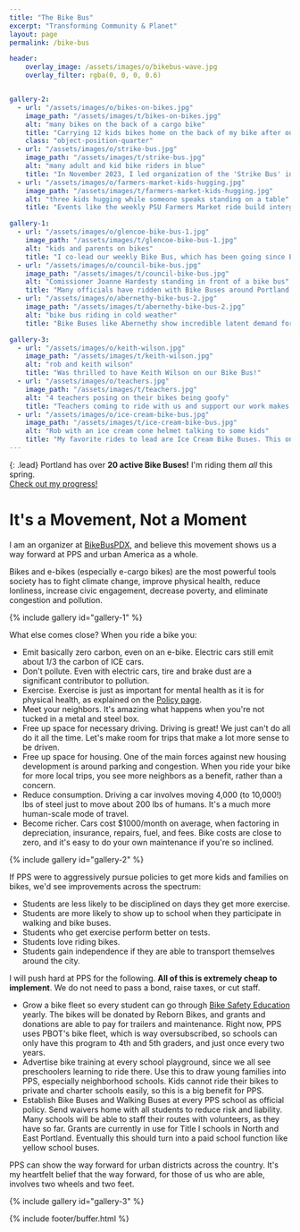 ```yaml
---
title: "The Bike Bus"
excerpt: "Transforming Community & Planet"
layout: page
permalink: /bike-bus

header:
    overlay_image: /assets/images/o/bikebus-wave.jpg
    overlay_filter: rgba(0, 0, 0, 0.6)


gallery-2:
  - url: "/assets/images/o/bikes-on-bikes.jpg"
    image_path: "/assets/images/t/bikes-on-bikes.jpg"
    alt: "many bikes on the back of a cargo bike"
    title: "Carrying 12 kids bikes home on the back of my bike after our 2023 Glencoe Bike Fair. All the bikes were fixed up and donated."
    class: "object-position-quarter"
  - url: "/assets/images/o/strike-bus.jpg"
    image_path: "/assets/images/t/strike-bus.jpg"
    alt: "many adult and kid bike riders in blue"
    title: "In November 2023, I led organization of the 'Strike Bus' in support of PPS teachers. We had about 700 riders."
  - url: "/assets/images/o/farmers-market-kids-hugging.jpg"
    image_path: "/assets/images/t/farmers-market-kids-hugging.jpg"
    alt: "three kids hugging while someone speaks standing on a table"
    title: "Events like the weekly PSU Farmers Market ride build intergenerational community."

gallery-1:
  - url: "/assets/images/o/glencoe-bike-bus-1.jpg"
    image_path: "/assets/images/t/glencoe-bike-bus-1.jpg"
    alt: "kids and parents on bikes"
    title: "I co-lead our weekly Bike Bus, which has been going since Earth Day 2023."
  - url: "/assets/images/o/council-bike-bus.jpg"
    image_path: "/assets/images/t/council-bike-bus.jpg"
    alt: "Comissioner Joanne Hardesty standing in front of a bike bus"
    title: "Many officials have ridden with Bike Buses around Portland. On this site you'll see Khanh Pham, Keith Wilson, Joanne Hardesty, Rene Gonzalez, and more."
  - url: "/assets/images/o/abernethy-bike-bus-2.jpg"
    image_path: "/assets/images/t/abernethy-bike-bus-2.jpg"
    alt: "bike bus riding in cold weather"
    title: "Bike Buses like Abernethy show incredible latent demand for safe routes to school."

gallery-3:
  - url: "/assets/images/o/keith-wilson.jpg"
    image_path: "/assets/images/t/keith-wilson.jpg"
    alt: "rob and keith wilson"
    title: "Was thrilled to have Keith Wilson on our Bike Bus!"
  - url: "/assets/images/o/teachers.jpg"
    image_path: "/assets/images/t/teachers.jpg"
    alt: "4 teachers posing on their bikes being goofy"
    title: "Teachers coming to ride with us and support our work makes us so proud!"
  - url: "/assets/images/o/ice-cream-bike-bus.jpg"
    image_path: "/assets/images/t/ice-cream-bike-bus.jpg"
    alt: "Rob with an ice cream cone helmet talking to some kids"
    title: "My favorite rides to lead are Ice Cream Bike Buses. This one in June had almost 400 riders!"
---
```



{: .lead}
Portland has over **20 active Bike Buses!** I'm riding them *all* this spring.
<br />[Check out my progress!](https://bsky.app/profile/robgalanakis.bsky.social/post/3lohhlqh65z22)

# It's a Movement, Not a Moment

I am an organizer at [BikeBusPDX](https://bikebuspdx.org),
and believe this movement shows us a way forward at PPS and urban America as a whole.

Bikes and e-bikes (especially e-cargo bikes) are the most powerful tools society has to fight
climate change, improve physical health, reduce lonliness, increase civic engagement, decrease poverty, and eliminate congestion and pollution.

{% include gallery id="gallery-1" %}

What else comes close? When you ride a bike you:

- Emit basically zero carbon, even on an e-bike. Electric cars still emit about 1/3 the carbon of ICE cars.
- Don't pollute. Even with electric cars, tire and brake dust are a significant contributor to pollution.
- Exercise. Exercise is just as important for mental health as it is for physical health,
  as explained on the [Policy page](/one-city).
- Meet your neighbors. It's amazing what happens when you're not tucked in a metal and steel box.
- Free up space for necessary driving. Driving is great! We just can't do all do it all the time. Let's make room for trips that make a lot more sense to be driven.
- Free up space for housing. One of the main forces against new housing development is around parking and congestion. When you ride your bike for more local trips, you see more neighbors as a benefit, rather than a concern.
- Reduce consumption. Driving a car involves moving 4,000 (to 10,000!) lbs of steel just to move about 200 lbs of humans.
  It's a much more human-scale mode of travel.
- Become richer. Cars cost $1000/month on average, when factoring in depreciation, insurance, repairs, fuel, and fees.
  Bike costs are close to zero, and it's easy to do your own maintenance if you're so inclined.

{% include gallery id="gallery-2" %}

If PPS were to aggressively pursue policies to get more kids and families on bikes,
we'd see improvements across the spectrum:

- Students are less likely to be disciplined on days they get more exercise.
- Students are more likely to show up to school when they participate in walking and bike buses.
- Students who get exercise perform better on tests.
- Students love riding bikes.
- Students gain independence if they are able to transport themselves around the city.

I will push hard at PPS for the following. **All of this is extremely cheap to implement**.
We do not need to pass a bond, raise taxes, or cut staff.

- Grow a bike fleet so every student can go through [Bike Safety Education](https://www.portland.gov/transportation/walking-biking-transit-safety/safe-routes/bike-safety-education) yearly. The bikes will be donated by Reborn Bikes, and grants and donations are able to pay for trailers and maintenance. Right now, PPS uses PBOT's bike fleet, which is way oversubscribed, so schools can only have this program to 4th and 5th graders, and just once every two years.
- Advertise bike training at every school playground, since we all see preschoolers learning to ride there. Use this to draw young families into PPS, especially neighborhood schools. Kids cannot ride their bikes to private and charter schools easily, so this is a big benefit for PPS.
- Establish Bike Buses and Walking Buses at every PPS school as official policy. Send waivers home with all students to reduce risk and liability. Many schools will be able to staff their routes with volunteers, as they have so far. Grants are currently in use for Title I schools in North and East Portland. Eventually this should turn into a paid school function like yellow school buses.

PPS can show the way forward for urban districts across the country.
It's my heartfelt belief that the way forward, for those of us who are able, involves two wheels and two feet.

{% include gallery id="gallery-3" %}

{% include footer/buffer.html %}
